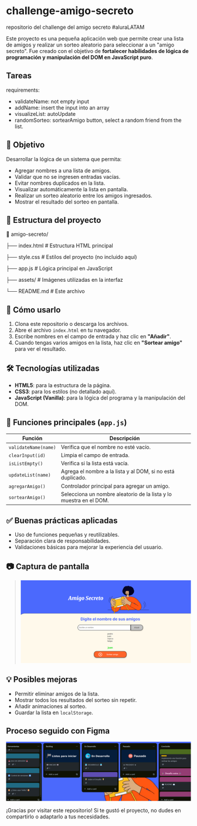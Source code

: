 # challenge-amigo-secreto
repositorio del challenge del amigo secreto #aluraLATAM

Este proyecto es una pequeña aplicación web  que permite crear una lista de amigos y realizar un sorteo aleatorio para seleccionar a un "amigo secreto". Fue creado con el objetivo de **fortalecer habilidades de lógica de programación y manipulación del DOM en JavaScript puro**.

## Tareas

requirements:
 * validateName: not empty input
 * addName: insert the input into an array
 * visualizeList: autoUpdate
 * randomSorteo: sortearAmigo button, select a random friend from the list.


## 🧠 Objetivo

Desarrollar la lógica de un sistema que permita:
- Agregar nombres a una lista de amigos.
- Validar que no se ingresen entradas vacías.
- Evitar nombres duplicados en la lista.
- Visualizar automáticamente la lista en pantalla.
- Realizar un sorteo aleatorio entre los amigos ingresados.
- Mostrar el resultado del sorteo en pantalla.

## 📂 Estructura del proyecto

📁 amigo-secreto/

├── index.html # Estructura HTML principal

├── style.css # Estilos del proyecto (no incluido aquí)

├── app.js # Lógica principal en JavaScript

├── assets/ # Imágenes utilizadas en la interfaz

└── README.md # Este archivo


## 🚀 Cómo usarlo

1. Clona este repositorio o descarga los archivos.
2. Abre el archivo `index.html` en tu navegador.
3. Escribe nombres en el campo de entrada y haz clic en **"Añadir"**.
4. Cuando tengas varios amigos en la lista, haz clic en **"Sortear amigo"** para ver el resultado.


## 🛠️ Tecnologías utilizadas

- **HTML5**: para la estructura de la página.
- **CSS3**: para los estilos (no detallado aquí).
- **JavaScript (Vanilla)**: para la lógica del programa y la manipulación del DOM.

## 📌 Funciones principales (`app.js`)

| Función           | Descripción |
|------------------|-------------|
| `validateName(name)` | Verifica que el nombre no esté vacío. |
| `clearInput(id)` | Limpia el campo de entrada. |
| `isListEmpty()` | Verifica si la lista está vacía. |
| `updateList(name)` | Agrega el nombre a la lista y al DOM, si no está duplicado. |
| `agregarAmigo()` | Controlador principal para agregar un amigo. |
| `sortearAmigo()` | Selecciona un nombre aleatorio de la lista y lo muestra en el DOM. |

## ✅ Buenas prácticas aplicadas

- Uso de funciones pequeñas y reutilizables.
- Separación clara de responsabilidades.
- Validaciones básicas para mejorar la experiencia del usuario.

## 📷 Captura de pantalla

> ![alt text](image.png)

## 💡 Posibles mejoras

- Permitir eliminar amigos de la lista.
- Mostrar todos los resultados del sorteo sin repetir.
- Añadir animaciones al sorteo.
- Guardar la lista en `localStorage`.

## Proceso seguido con Figma
![alt text](image-1.png)

¡Gracias por visitar este repositorio! Si te gustó el proyecto, no dudes en compartirlo o adaptarlo a tus necesidades.
